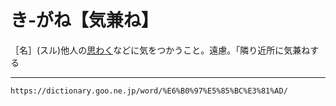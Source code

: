# き‐がね【気兼ね】

［名］(スル)他人の[思わく](%E3%81%8A%E3%82%82%E3%82%8F%E3%81%8F%EF%BC%88%E6%80%9D%E3%82%8F%E3%81%8F%EF%BC%8F%E6%80%9D%E6%83%91%EF%BC%89.md)などに気をつかうこと。遠慮。「隣り近所に気兼ねする

---
`https://dictionary.goo.ne.jp/word/%E6%B0%97%E5%85%BC%E3%81%AD/`